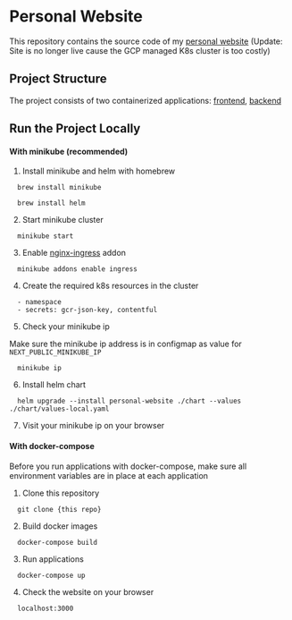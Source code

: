 # Personal Website
  This repository contains the source code of my [personal website](https://www.yunjaeoh.com) 
(Update: Site is no longer live cause the GCP managed K8s cluster is too costly)



##  Project Structure
  The project consists of two containerized applications: [frontend](./frontend/README.md), [backend](./backend/README.md)

## Run the Project Locally 

#### With minikube (recommended)

1. Install minikube and helm with homebrew
```
  brew install minikube

  brew install helm
```

2. Start minikube cluster
```
  minikube start
```  

3. Enable [nginx-ingress](https://kubernetes.github.io/ingress-nginx/) addon
```
  minikube addons enable ingress
```

4. Create the required k8s resources in the cluster
```
  - namespace
  - secrets: gcr-json-key, contentful
```

5. Check your minikube ip

Make sure the minikube ip address is in configmap as value for `NEXT_PUBLIC_MINIKUBE_IP`

```
  minikube ip
```
  

6. Install helm chart
```
  helm upgrade --install personal-website ./chart --values ./chart/values-local.yaml
```

7. Visit your minikube ip on your browser


#### With docker-compose

Before you run applications with docker-compose, make sure all environment variables are in place at each application

1. Clone this repository
```
  git clone {this repo}
```

2. Build docker images
```
  docker-compose build
```

3. Run applications
```
  docker-compose up
```

4. Check the website on your browser
```
  localhost:3000
```

